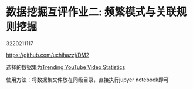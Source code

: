 # 数据挖掘互评作业二: 频繁模式与关联规则挖掘

3220211117

https://github.com/uchihazzj/DM2

选择的数据集为[Trending YouTube Video Statistics](https://www.kaggle.com/datasnaek/youtube-new)

使用方法：将数据集文件放在同级目录，直接执行jupyer notebook即可
